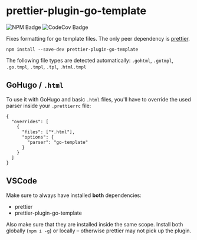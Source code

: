 # prettier-plugin-go-template

![NPM Badge](https://img.shields.io/npm/v/prettier-plugin-go-template) ![CodeCov Badge](https://img.shields.io/codecov/c/github/niklaspor/prettier-plugin-go-template)

Fixes formatting for go template files. The only peer dependency is [prettier](https://www.npmjs.com/package/prettier).

```
npm install --save-dev prettier-plugin-go-template
```

The following file types are detected automatically:
`.gohtml`, `.gotmpl`, `.go.tmpl`, `.tmpl`, `.tpl`, `.html.tmpl`

## GoHugo / `.html`

To use it with GoHugo and basic `.html` files, you'll have to override the used parser inside your `.prettierrc` file:
```
{
  "overrides": [
    {
      "files": ["*.html"],
      "options": {
        "parser": "go-template"
      }
    }
  ]
}
```

## VSCode

Make sure to always have installed **both** dependencies:
- prettier
- prettier-plugin-go-template

Also make sure that they are installed inside the same scope.
Install both globally (`npm i -g`) or locally – otherwise prettier may not pick up the plugin.

